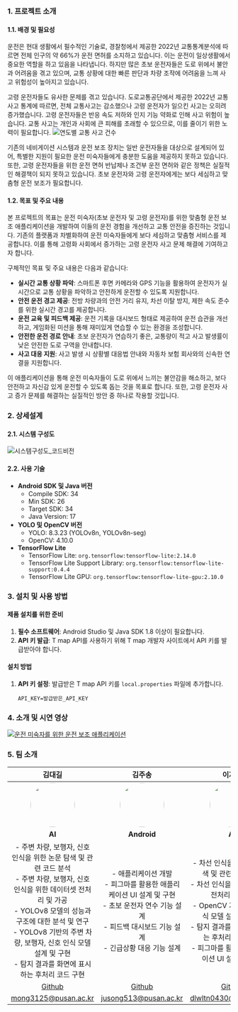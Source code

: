 ### 1. 프로젝트 소개

#### 1.1. 배경 및 필요성

운전은 현대 생활에서 필수적인 기술로, 경찰청에서 제공한 2022년 교통통계분석에 따르면 전체 인구의 약 66%가 운전 면허를 소지하고 있습니다. 이는 운전이 일상생활에서 중요한 역할을 하고 있음을 나타냅니다. 하지만 많은 초보 운전자들은 도로 위에서 불안과 어려움을 겪고 있으며, 교통 상황에 대한 빠른 판단과 차량 조작에 어려움을 느껴 사고 위험성이 높아지고 있습니다.

고령 운전자들도 유사한 문제를 겪고 있습니다. 도로교통공단에서 제공한 2022년 교통사고 통계에 따르면, 전체 교통사고는 감소했으나 고령 운전자가 일으킨 사고는 오히려 증가했습니다. 고령 운전자들은 반응 속도 저하와 인지 기능 약화로 인해 사고 위험이 높습니다. 교통 사고는 개인과 사회에 큰 피해를 초래할 수 있으므로, 이를 줄이기 위한 노력이 필요합니다.
![연도별 교통 사고 건수](https://github.com/user-attachments/assets/7da6d111-625a-4481-b094-51ca5fc632ce)

기존의 네비게이션 시스템과 운전 보조 장치는 일반 운전자들을 대상으로 설계되어 있어, 특별한 지원이 필요한 운전 미숙자들에게 충분한 도움을 제공하지 못하고 있습니다. 또한, 고령 운전자들을 위한 운전 면허 반납제나 조건부 운전 면허와 같은 정책은 실질적인 해결책이 되지 못하고 있습니다. 초보 운전자와 고령 운전자에게는 보다 세심하고 맞춤형 운전 보조가 필요합니다.

#### 1.2. 목표 및 주요 내용

본 프로젝트의 목표는 운전 미숙자(초보 운전자 및 고령 운전자)를 위한 맞춤형 운전 보조 애플리케이션을 개발하여 이들의 운전 경험을 개선하고 교통 안전을 증진하는 것입니다. 기존의 플랫폼과 차별화하여 운전 미숙자들에게 보다 세심하고 맞춤형 서비스를 제공합니다. 이를 통해 고령화 사회에서 증가하는 고령 운전자 사고 문제 해결에 기여하고자 합니다.

구체적인 목표 및 주요 내용은 다음과 같습니다:

-  **실시간 교통 상황 파악**: 스마트폰 후면 카메라와 GPS 기능을 활용하여 운전자가 실시간으로 교통 상황을 파악하고 안전하게 운전할 수 있도록 지원합니다.
-  **안전 운전 경고 제공**: 전방 차량과의 안전 거리 유지, 차선 이탈 방지, 제한 속도 준수를 위한 실시간 경고를 제공합니다.
-  **운전 교육 및 피드백 제공**: 운전 기록을 대시보드 형태로 제공하여 운전 습관을 개선하고, 게임화된 미션을 통해 재미있게 연습할 수 있는 환경을 조성합니다.
-  **안전한 운전 경로 안내**: 초보 운전자가 연습하기 좋은, 교통량이 적고 사고 발생률이 낮은 안전한 도로 구역을 안내합니다.
-  **사고 대응 지원**: 사고 발생 시 상황별 대응법 안내와 자동차 보험 회사와의 신속한 연결을 지원합니다.

이 애플리케이션을 통해 운전 미숙자들이 도로 위에서 느끼는 불안감을 해소하고, 보다 안전하고 자신감 있게 운전할 수 있도록 돕는 것을 목표로 합니다. 또한, 고령 운전자 사고 증가 문제를 해결하는 실질적인 방안 중 하나로 작용할 것입니다.

### 2. 상세설계

#### 2.1. 시스템 구성도

![시스템구성도_코드비전](https://github.com/user-attachments/assets/08a0b965-7882-4c98-952d-893c52f09297)

#### 2.2. 사용 기술

-  **Android SDK 및 Java 버전**
   -  Compile SDK: 34
   -  Min SDK: 26
   -  Target SDK: 34
   -  Java Version: 17
-  **YOLO 및 OpenCV 버전**
   -  YOLO: 8.3.23 (YOLOv8n, YOLOv8n-seg)
   -  OpenCV: 4.10.0
-  **TensorFlow Lite**
   -  TensorFlow Lite: `org.tensorflow:tensorflow-lite:2.14.0`
   -  TensorFlow Lite Support Library: `org.tensorflow:tensorflow-lite-support:0.4.4`
   -  TensorFlow Lite GPU: `org.tensorflow:tensorflow-lite-gpu:2.10.0`

### 3. 설치 및 사용 방법

#### 제품 설치를 위한 준비

1. **필수 소프트웨어**: Android Studio 및 Java SDK 1.8 이상이 필요합니다.
2. **API 키 발급**: T map API를 사용하기 위해 T map 개발자 사이트에서 API 키를 발급받아야 합니다.

#### 설치 방법

1. **API 키 설정**: 발급받은 T map API 키를 `local.properties` 파일에 추가합니다.
   ```properties
   API_KEY=발급받은_API_KEY
   ```

### 4. 소개 및 시연 영상

[![운전 미숙자를 위한 운전 보조 애플리케이션](https://img.youtube.com/vi/B24bSNfnOq8/0.jpg)](https://youtu.be/B24bSNfnOq8)

### 5. 팀 소개

| **김대길** | **김주송** | **이지수** |
|:-:|:-:|:-:|
| <img src="https://github.com/mong3125.png" width="100" height="100" style="border-radius: 50%;"> | <img src="https://github.com/jooiss.png" width="100" height="100" style="border-radius: 50%;"> | <img src="https://github.com/dlwltn0430.png" width="100" height="100" style="border-radius: 50%;"> |
| **AI** | **Android** | **AI** |
| - 주변 차량, 보행자, 신호 인식을 위한 논문 탐색 및 관련 코드 분석<br> - 주변 차량, 보행자, 신호 인식을 위한 데이터셋 전처리 및 가공<br> - YOLOv8 모델의 성능과 구조에 대한 분석 및 연구<br> - YOLOv8 기반의 주변 차량, 보행자, 신호 인식 모델 설계 및 구현<br> - 탐지 결과를 화면에 표시하는 후처리 코드 구현 | - 애플리케이션 개발<br> - 피그마를 활용한 애플리케이션 UI 설계 및 구현<br> - 초보 운전자 연수 기능 설계<br> - 피드백 대시보드 기능 설계<br> - 긴급상황 대응 기능 설계 | - 차선 인식을 위한 논문 탐색 및 관련 코드 분석<br> - 차선 인식을 위한 데이터셋 전처리 및 가공<br> - OpenCV 기반의 차선 인식 모델 설계 및 구현<br> - 탐지 결과를 화면에 표시하는 후처리 코드 구현<br> - 피그마를 활용한 애플리케이션 UI 설계 및 구현 |
| [Github](https://github.com/mong3125) | [Github](https://github.com/jooiss) | [Github](https://github.com/dlwltn0430) |
| mong3125@pusan.ac.kr | jusong513@pusan.ac.kr | dlwltn0430@pusan.ac.kr |

